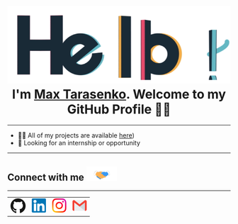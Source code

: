<h1 align="center"> 
  <img src="https://github.com/MaxTarasenko/MaxTarasenko/blob/main/Assets/hello.gif" alt="hello-gif"> 
  <br >
  I'm <a href="https://github.com/MaxTarasenko">Max Tarasenko</a>. Welcome to my GitHub Profile 👨‍💻
</h1>

<hr>

<ul>
  <li>👨‍💻 All of my projects are available <a href="https://github.com/MaxTarasenko?tab=repositories">here</a>)</li>
  <li>👯 Looking for an internship or opportunity
</ul>

<hr>

<h2>Connect with me <img src="https://github.com/MaxTarasenko/MaxTarasenko/blob/main/Assets/Handshake.gif" height="32px"></h2>

<hr>

<table>
  <td><a href="https://github.com/MaxTarasenko"><img src="https://github.com/MaxTarasenko/MaxTarasenko/blob/main/Assets/git.svg" alt="Github logo" width="34"></a></td>
  <td><a href="https://in.linkedin.com"><img src="https://github.com/MaxTarasenko/MaxTarasenko/blob/main/Assets/Linkedin.svg" alt="Linkedin Logo" width="32"></a></td>
  <td><a href="https://www.instagram.com/mr_merseri/"><img src="https://github.com/MaxTarasenko/MaxTarasenko/blob/main/Assets/Instagram.svg" alt="instagram logo" width="32"></a></td>
  <td><a href="mailto:max.tarasenko.slip@gmail.com"><img src="https://github.com/MaxTarasenko/MaxTarasenko/blob/main/Assets/Gmail.svg" alt="Gmail logo" height="32"></a></td>
</table>
